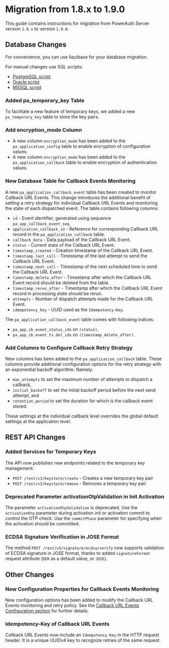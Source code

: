 # Migration from 1.8.x to 1.9.0

This guide contains instructions for migration from PowerAuth Server version `1.8.x` to version `1.9.0`.


## Database Changes

For convenience, you can use liquibase for your database migration.

For manual changes use SQL scripts:

- [PostgreSQL script](./sql/postgresql/migration_1.8.0_1.9.0.sql)
- [Oracle script](./sql/oracle/migration_1.8.0_1.9.0.sql)
- [MSSQL script](./sql/mssql/migration_1.8.0_1.9.0.sql)


### Added pa_temporary_key Table

To facilitate a new feature of temporary keys, we added a new `pa_temporary_key` table to store the key pairs.


### Add encryption_mode Column

* A new column `encryption_mode` has been added to the `pa_application_config` table to enable encryption of configuration values.
* A new column `encryption_mode` has been added to the `pa_application_callback` table to enable encryption of authentication values.

### New Database Table for Callback Events Monitoring

A new `pa_application_callback_event` table has been created to monitor Callback URL Events. This change introduces
the additional benefit of setting a retry strategy for individual Callback URL Events and monitoring the state of each
dispatched event. The table contains following columns:
- `id` - Event identifier, generated using sequence `pa_app_callback_event_seq`.
- `application_callback_id` - Reference for corresponding Callback URL record in the `pa_application_callback` table.
- `callback_data` - Data payload of the Callback URL Event.
- `status` - Current state of the Callback URL Event.
- `timestamp_created` - Creation timestamp of the Callback URL Event.
- `timestamp_last_call` - Timestamp of the last attempt to send the Callback URL Event.
- `timestamp_next_call` - Timestamp of the next scheduled time to send the Callback URL Event.
- `timestamp_delete_after` - Timestamp after which the Callback URL Event record should be deleted from the table.
- `timestamp_rerun_after` - Timestamp after which the Callback URL Event record in processing state should be rerun.
- `attempts` - Number of dispatch attempts made for the Callback URL Event.
- `idempotency_key` - UUID used as the `Idempotency-Key`.

The `pa_application_callback_event` table comes with following indices:
- `pa_app_cb_event_status_idx` on `(status)`,
- `pa_app_cb_event_ts_del_idx` on `(timestamp_delete_after)`.

### Add Columns to Configure Callback Retry Strategy

New columns has been added to the `pa_application_callback` table. These columns provide additional configuration
options for the retry strategy with an exponential backoff algorithm. Namely:
- `max_attempts` to set the maximum number of attempts to dispatch a callback,
- `initial_backoff` to set the initial backoff period before the next send attempt, and
- `retention_period` to set the duration for which is the callback event stored.

These settings at the individual callback level overrides the global default settings at the application level.


## REST API Changes

### Added Services for Temporary Keys

The API now publishes new endpoints related to the temporary key management:

- `POST /rest/v3/keystore/create` - Creates a new temporary key pair
- `POST /rest/v3/keystore/remove` - Removes a temporary key pair

### Deprecated Parameter activationOtpValidation in Init Activation

The parameter `activationOtpValidation` is deprecated.
Use the `activationOtp` parameter during activation init or activation commit to control the OTP check.
Use the `commitPhase` parameter for specifying when the activation should be committed.

### ECDSA Signature Verification in JOSE Format

The method `POST /rest/v3/signature/ecdsa/verify` now supports validation of ECDSA signature in JOSE format, thanks to added `signatureFormat` request attribute (`DER` as a default value, or `JOSE`).

## Other Changes

### New Configuration Properties for Callback Events Monitoring

New configuration options has been added to modify the Callback URL Events monitoring and retry policy.
See the [Callback URL Events Configuration section](./Configuration-Properties.md#callback-url-events-configuration)
for further details.

### Idempotency-Key of Callback URL Events

Callback URL Events now include an `Idempotency-Key` in the HTTP request header. It is a unique UUIDv4 key to recognize
retries of the same request.
